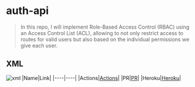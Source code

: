 # auth-api

> In this repo, I will implement Role-Based Access Control (RBAC) using an Access Control List (ACL), allowing to not only restrict access to routes for valid users but also based on the individual permissions we give each user.

## XML

![xml]()
|Name|Link|
|----|----|
|Actions|[Actions]()|
|PR|[PR]()|
|Heroku|[Heroku]()|
